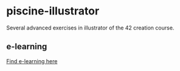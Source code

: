 # piscine-illustrator
Several advanced exercises in illustrator of the 42 creation course.

## e-learning
[Find e-learning here](https://github.com/tillderoquefeuil/piscine-illustrator/tree/master/e-learning)